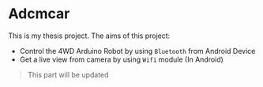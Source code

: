 # Adcmcar
This is my thesis project. The aims of this project:

- Control the 4WD Arduino Robot by using `Bluetooth` from Android Device
- Get a live view from camera by using `Wifi` module (In Android)


> This part will be updated
